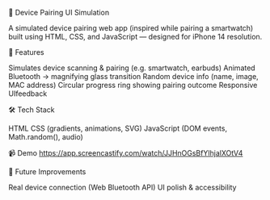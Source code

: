 
🔗 Device Pairing UI Simulation

A simulated device pairing web app (inspired while pairing a smartwatch) built using HTML, CSS, and JavaScript — designed for iPhone 14 resolution.

🎯 Features

Simulates device scanning & pairing (e.g. smartwatch, earbuds)
Animated Bluetooth → magnifying glass transition
Random device info (name, image, MAC address)
Circular progress ring showing pairing outcome
Responsive UIfeedback


🛠 Tech Stack

HTML
CSS (gradients, animations, SVG)
JavaScript (DOM events, Math.random(), audio)


📹 Demo
https://app.screencastify.com/watch/JJHnOGsBfYlhjalXOtV4


🚀 Future Improvements

Real device connection (Web Bluetooth API)
UI polish & accessibility
